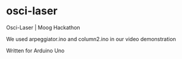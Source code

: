 # osci-laser
Osci-Laser | Moog Hackathon

We used arpeggiator.ino and column2.ino in our video demonstration

Written for Arduino Uno
